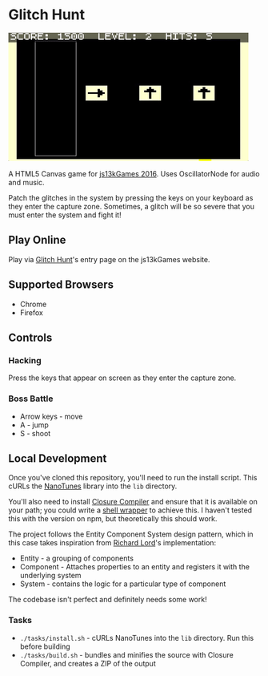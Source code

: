# Glitch Hunt

![Preview](https://raw.githubusercontent.com/jamesseanwright/glitch-hunt/master/preview.gif)

A HTML5 Canvas game for [js13kGames 2016](http://js13kgames.com/). Uses OscillatorNode for audio and music.

Patch the glitches in the system by pressing the keys on your keyboard as they enter the capture zone. Sometimes, a glitch will be so severe that you must enter the system and fight it!


## Play Online

Play via [Glitch Hunt](http://js13kgames.com/entries/glitch-hunt)'s entry page on the js13kGames website.


## Supported Browsers

* Chrome
* Firefox


## Controls

### Hacking

Press the keys that appear on screen as they enter the capture zone.


### Boss Battle

* Arrow keys - move
* A - jump
* S - shoot


## Local Development

Once you've cloned this repository, you'll need to run the install script. This cURLs the [NanoTunes](https://github.com/jamesseanwright/nanotunes) library into the `lib` directory.

You'll also need to install [Closure Compiler](https://developers.google.com/closure/compiler/) and ensure that it is available on your path; you could write a [shell wrapper](https://gist.github.com/jamesseanwright/4b8e4c907c231a0f7ee71e01f5a33163) to achieve this. I haven't tested this with the version on npm, but theoretically this should work.

The project follows the Entity Component System design pattern, which in this case takes inspiration from [Richard Lord](http://www.richardlord.net/blog/what-is-an-entity-framework)'s implementation:

* Entity - a grouping of components
* Component - Attaches properties to an entity and registers it with the underlying system
* System - contains the logic for a particular type of component

The codebase isn't perfect and definitely needs some work!

### Tasks

* `./tasks/install.sh` - cURLs NanoTunes into the `lib` directory. Run this before building
* `./tasks/build.sh` - bundles and minifies the source with Closure Compiler, and creates a ZIP of the output
